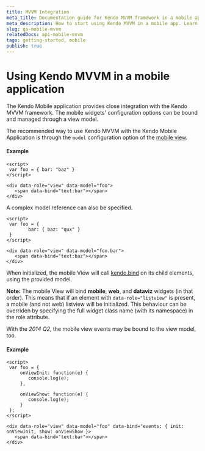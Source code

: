 ```yaml
---
title: MVVM Integration
meta_title: Documentation guide for Kendo MVVM framework in a mobile application
meta_description: How to start using Kendo MVVM in a mobile app. Learn how to bind the mobile widget's configuration options and manage them through a view model.
slug: gs-mobile-mvvm
relatedDocs: api-mobile-mvvm
tags: getting-started, mobile
publish: true
---
```


# Using Kendo MVVM in a mobile application

The Kendo Mobile application provides close integration with the Kendo MVVM framework. The mobile widgets' configuration options can be bound and managed through a view model.

The recommended way to use Kendo MVVM with the Kendo Mobile Application is through the `model` configuration option of the [mobile view](/kendo-ui/api/mobile/view#configuration).

#### Example

    <script>
     var foo = { bar: "baz" }
    </script>

    <div data-role="view" data-model="foo">
       <span data-bind="text:bar"></span>
    </div>

A complex model reference can also be specified.

    <script>
     var foo = {
            bar: { baz: "qux" }
     }
    </script>

    <div data-role="view" data-model="foo.bar">
       <span data-bind="text:baz"></span>
    </div>

When initialized, the mobile View will call [kendo.bind](/kendo-ui/framework/mvvm/overview) on its child elements, using the provided model.

**Note:** The mobile View will bind **mobile**, **web**, and **dataviz** widgets (in that order).
This means that if an element with `data-role="listview"` is present, a mobile (and not web) listview will be initialized.
This behaviour can be overriden by specifying the full widget class name (with its namespace) in the role attribute.

With the *2014 Q2*, the mobile view events may be bound to the view model, too.

#### Example

    <script>
     var foo = {
         onViewInit: function(e) {
            console.log(e);
         },

         onViewShow: function(e) {
            console.log(e);
         }
     };
    </script>

    <div data-role="view" data-model="foo" data-bind="events: { init: onViewInit, show: onViewShow }>
       <span data-bind="text:bar"></span>
    </div>
